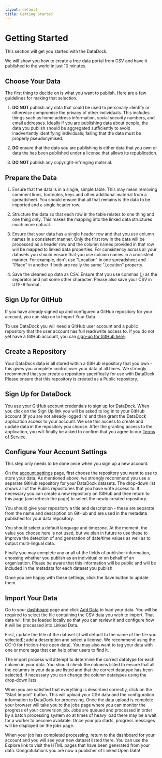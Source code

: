 ```yaml
---
layout: default
title: Getting Started
---
```


# Getting Started

This section will get you started with the DataDock.

We will show you how to create a free data portal from CSV and have it published to the
world in just 10 minutes.

## Choose Your Data

The first thing to decide on is what you want to publish. Here are a few guidelines 
for making that selection.

  1. **DO NOT** publish any data that could be used to personally identify or otherwise compromise the privacy of other individuals.
     This includes things such as home address information, social security numbers, and email addresses. Ideally
     if you are publishing data about people, the data you publish should be aggregated sufficiently to avoid inadvertently identifying
     individuals; failing that the data must be properly pseudonymised.
	 
  1. **DO** ensure that the data you are publishing is either data that you own or data tha has been published under a license that allows
     its republication.
	 
  1. **DO NOT** publish any copyright-infringing material.
      
## Prepare the Data

  1. Ensure that the data is in a single, simple table. This may mean removing comment lines, footnotes, keys and other additional material
     from a spreadsheet. You should ensure that all that remains is the data to be imported and a single header row.
	 
  1. Structure the data so that each row in the table relates to one thing and one thing only. This makes the mapping into 
     the linked data structures much more natural.
	 
  1. Ensure that your data has a single header row and that you use column names in a consistent manner. 
     Only the first row in the data will be processed as a header row and the column names provided in that row will be mapped to linked 
	 data properties. For consistency across all your datasets you should ensure that you use column names in a consistent manner. For
     example, don't use "Location" in one spreadsheet and "Place" in another if both are really the same "Location" property.
	 
  1. Save the cleaned up data as CSV. Ensure that you use commas (,) as the separator and not some other character. Please also save your
     CSV in UTF-8 format.
   
## Sign Up for GitHub

If you have already signed up and configured a GitHub repository for your account, you can skip on to Import Your Data.

To use DataDock you will need a GitHub user account and a public repository that the user account has full read/write access to.
If you do not yet have a GitHub account, you can [sign-up for GitHub here](https://github.com/join/).

## Create a Repository

Your DataDock data is all stored within a GitHub repository that you own - this gives you complete control over your data at all times.
We strongly recommend that you create a repository specifically for use with DataDock. Please ensure that this repository is created as a Public repository.


## Sign Up for DataDock

You use your GitHub account credentials to sign up for DataDock. When you click on the Sign Up link you will be asked to log in to your GitHub account (if 
you are not already logged in) and then grant the DataDock application access to your account. We use this access to create and update data in the repository
you choose. After the granting access to the application, you will finally be asked to confirm that you agree to our 
[Terms of Service](http://manage.datadock.io/terms).

## Configure Your Account Settings

This step only needs to be done once when you sign up a new account.

On the [account settings](http://manage.datadock.io/settings) page, first choose the repository you want to use to store your data. As mentioned above,
we strongly recommend you use a separate GitHub repository for your DataDock datasets. The drop-down list shows all of the Public repositories
that you have write access to. If necessary you can create a new repository on GitHub and then return to this page (and refresh the page) to select the newly
created repository.

You should give your repository a title and description - these are separate from the name and description on GitHub and are used in the metadata published for
your data repository.

You should select a default language and timezone. At the moment, the value you choose here is not used, but we plan in future to use these to improve the 
detection of and generation of date/time values as well as to output multi-lingual data.

Finally you may complete any or all of the fields of publisher information, choosing whether you publish as an individual or on behalf of an organisation. 
Please be aware that this information will be public and will be included in the metadata for each dataset you publish.

Once you are happy with these settings, click the Save button to update them.
 
## Import Your Data

Go to your [dashboard](http://manage.datadock.io/sashboard) page and click [Add Data](http://manage.datadock.io/import) to load your data. 
You will be required to select the file containing the CSV data you wish to import. That data will first be loaded locally so that you can
review it and configure how it will be processed into Linked Data.

First, update the title of the dataset (it will default to the name of the file you selected); add a description and select a license. 
We recommend using the CC-0 for friction-free open data). You may also want to tag your data with one or more tags that can help other users to find it.

The import process will attempt to determine the correct datatype for each column in your data. You should check the columns listed
to ensure that all the columns in your data are listed and that the correct datatype has been selected. If necessary you can 
change the column datatypes using the drop-down lists.

When you are satisfied that everything is described correctly, click on the "Start Import" button. This will upload your CSV data
and the configuration information to DataDock for processing. Once the data upload is complete your browser will take you to the 
jobs page where you can monitor the progress of your conversion job. Jobs are queued and processed in order by a batch processing system so at times
of heavy load there may be a wait for a worker to become available. Once your job starts, progress messages will be displayed on the jobs page.

When your job has completed processing, return to the dashboard for your account and you will see your new dataset listed there. You can use
the Explore link to visit the HTML pages that have been generated from your data. Congratulations you are now a publisher of Linked Open Data!

